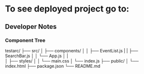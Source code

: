 # To see deployed project go to:



## Developer Notes
### Component Tree
testarc/
  ├── src/
  │   ├── components/
  │   │   ├── EventList.js
  |   |   ├── SearchBar.js
  │   │   └── App.js
  │   |   
  │   ├── styles/
  │   │   └── main.css
  │   └── index.js
  ├── public/
  │   └── index.html
  ├── package.json
  └── README.md
### 

